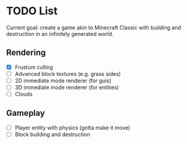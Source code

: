 # TODO List

Current goal: create a game akin to Minecraft Classic with building and destruction in an infinitely generated world.

## Rendering
- [x] Frustum culling
- [ ] Advanced block textures (e.g. grass sides)
- [ ] 2D immediate mode renderer (for guis)
- [ ] 3D immediate mode renderer (for entities)
- [ ] Clouds

## Gameplay
- [ ] Player entity with physics (gotta make it move)
- [ ] Block building and destruction
